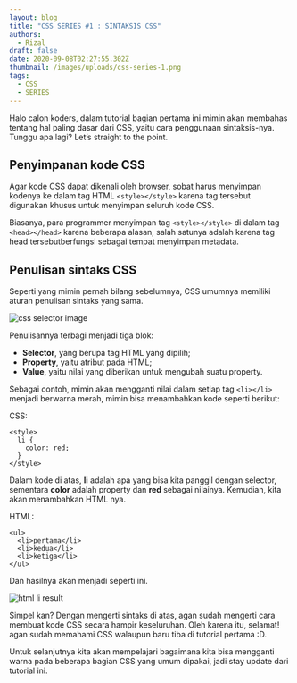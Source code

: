 ```yaml
---
layout: blog
title: "CSS SERIES #1 : SINTAKSIS CSS"
authors:
  - Rizal
draft: false
date: 2020-09-08T02:27:55.302Z
thumbnail: /images/uploads/css-series-1.png
tags:
  - CSS
  - SERIES
---
```

Halo calon koders, dalam tutorial bagian pertama ini mimin akan membahas tentang hal paling dasar dari CSS, yaitu cara penggunaan sintaksis-nya. Tunggu apa lagi? Let’s straight to the point.

## Penyimpanan kode CSS

Agar kode CSS dapat dikenali oleh browser, sobat harus menyimpan kodenya ke dalam tag HTML `<style></style>` karena tag tersebut digunakan khusus untuk menyimpan seluruh kode CSS.

Biasanya, para programmer menyimpan tag `<style></style>` di dalam tag `<head></head>` karena beberapa alasan, salah satunya adalah karena tag head tersebutberfungsi sebagai tempat menyimpan metadata.

## Penulisan sintaks CSS

Seperti yang mimin pernah bilang sebelumnya, CSS umumnya memiliki aturan penulisan sintaks yang sama.

![css selector image](/images/uploads/css-code-selector.png "css selector image")

Penulisannya terbagi menjadi tiga blok:

* **Selector**, yang berupa tag HTML yang dipilih;
* **Property**, yaitu atribut pada HTML;
* **Value**, yaitu nilai yang diberikan untuk mengubah suatu property.

Sebagai contoh, mimin akan mengganti nilai dalam setiap tag `<li></li>` menjadi berwarna merah, mimin bisa menambahkan kode seperti berikut:

CSS:

```
<style>
  li {
    color: red;
  }
</style>
```

Dalam kode di atas, **li** adalah apa yang bisa kita panggil dengan selector, sementara **color** adalah property dan **red** sebagai nilainya. Kemudian, kita akan menambahkan HTML nya.

HTML:

```
<ul>
  <li>pertama</li>
  <li>kedua</li>
  <li>ketiga</li>
</ul>
```

Dan hasilnya akan menjadi seperti ini.

![html li result](/images/uploads/screenshot_2.png "html li result")

Simpel kan? Dengan mengerti sintaks di atas, agan sudah mengerti cara membuat kode CSS secara hampir keseluruhan. Oleh karena itu, selamat! agan sudah memahami CSS walaupun baru tiba di tutorial pertama :D.

Untuk selanjutnya kita akan mempelajari bagaimana kita bisa mengganti warna pada beberapa bagian CSS yang umum dipakai, jadi stay update dari tutorial ini.